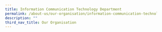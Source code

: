```yaml
---
title: Information Communication Technology Department
permalink: /about-us/our-organisation/information-communication-technology-department
description: ""
third_nav_title: Our Organisation
---
```

